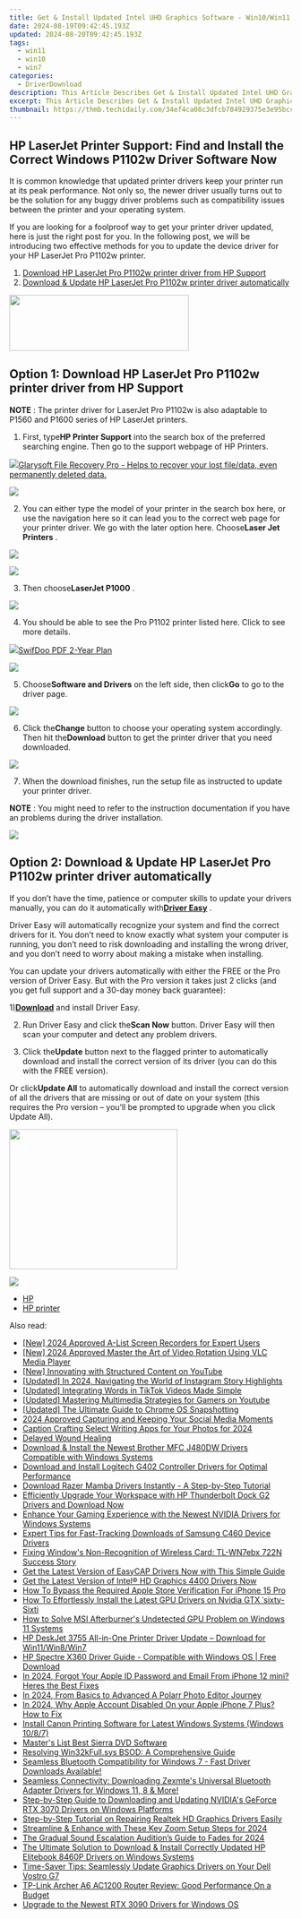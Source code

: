 ```yaml
---
title: Get & Install Updated Intel UHD Graphics Software - Win10/Win11 Support
date: 2024-08-19T09:42:45.193Z
updated: 2024-08-20T09:42:45.193Z
tags:
  - win11
  - win10
  - win7
categories:
  - DriverDownload
description: This Article Describes Get & Install Updated Intel UHD Graphics Software - Win10/Win11 Support
excerpt: This Article Describes Get & Install Updated Intel UHD Graphics Software - Win10/Win11 Support
thumbnail: https://thmb.techidaily.com/34ef4ca08c3dfcb784929375e3e95bcc8f2ba621080c440e931274a3c95d80cc.jpg
---
```


## HP LaserJet Printer Support: Find and Install the Correct Windows P1102w Driver Software Now

It is common knowledge that updated printer drivers keep your printer run at its peak performance. Not only so, the newer driver usually turns out to be the solution for any buggy driver problems such as compatibility issues between the printer and your operating system.

 If you are looking for a foolproof way to get your printer driver updated, here is just the right post for you. In the following post, we will be introducing two effective methods for you to update the device driver for your HP LaserJet Pro P1102w printer.

1. [Download HP LaserJet Pro P1102w printer driver from HP Support](https://tools.techidaily.com/drivereasy/download/)
2. [Download & Update HP LaserJet Pro P1102w printer driver automatically](https://tools.techidaily.com/drivereasy/download/)

<!-- affiliate ads begin -->
<a href="https://godlikehost.sjv.io/c/5597632/1920054/21774" target="_top" id="1920054"><img src="//a.impactradius-go.com/display-ad/21774-1920054" border="0" alt="" width="320" height="100"/></a><img height="0" width="0" src="https://imp.pxf.io/i/5597632/1920054/21774" style="position:absolute;visibility:hidden;" border="0" />
<!-- affiliate ads end -->
## Option 1: Download HP LaserJet Pro P1102w printer driver from HP Support

**NOTE** : The printer driver for LaserJet Pro P1102w is also adaptable to P1560 and P1600 series of HP LaserJet printers.
  
 1) First, type**HP Printer Support** into the search box of the preferred searching engine. Then go to the support webpage of HP Printers.
  
<!-- affiliate ads begin -->
<a href="https://order.glarysoft.com/order/checkout.php?PRODS=35408920&QTY=1&AFFILIATE=108875&CART=1"><img src="https://secure.avangate.com/images/merchant/6734fa703f6633ab896eecbdfad8953a/products/FR-200-1.png" border="0">Glarysoft File Recovery Pro - Helps to recover your lost file/data, even permanently deleted data. </a>
<!-- affiliate ads end -->
![](https://images.drivereasy.com/wp-content/uploads/2017/04/img_58fd96658ae2b.png)

 2) You can either type the model of your printer in the search box here, or use the navigation here so it can lead you to the correct web page for your printer driver. We go with the later option here. Choose**Laser Jet Printers** .
  
<!-- affiliate ads begin -->
<a href="https://store.massmailsoftware.com/order/checkout.php?PRODS=1047974&QTY=1&AFFILIATE=108875&CART=1"><img src="https://secure.avangate.com/images/merchant/dc87c13749315c7217cdc4ac692e704c/banera_for_partners-04_%281%29.jpg" border="0"></a>
<!-- affiliate ads end -->
![](https://images.drivereasy.com/wp-content/uploads/2017/04/img_58fd989eac56d.jpg)
  
 3) Then choose**LaserJet P1000** .
  
![](https://images.drivereasy.com/wp-content/uploads/2017/04/img_58fd98b14cda6.jpg)
  
 4) You should be able to see the Pro P1102 printer listed here. Click to see more details.  
  
<!-- affiliate ads begin -->
<a href="https://purchase.swifdoo.com/order/checkout.php?PRODS=40002580&QTY=1&AFFILIATE=108875&CART=1"><img src="https://secure.avangate.com/images/merchant/8b932759a5a04ddb34bf79e3f9072e4b/products/3_Product%20box%20white-1024x1024.png" border="0">SwifDoo PDF 2-Year Plan</a>
<!-- affiliate ads end -->
![](https://images.drivereasy.com/wp-content/uploads/2017/04/img_58fd98d05d78f.jpg)
  
 5) Choose**Software and Drivers** on the left side, then click**Go** to go to the driver page.

![](https://images.drivereasy.com/wp-content/uploads/2017/04/img_58fd98eed7738.png)
  
 6) Click the**Change** button to choose your operating system accordingly. Then hit the**Download** button to get the printer driver that you need downloaded.
  
![](https://images.drivereasy.com/wp-content/uploads/2017/04/img_58fd9a3f80551.jpg)
  
 7) When the download finishes, run the setup file as instructed to update your printer driver.
  
**NOTE** : You might need to refer to the instruction documentation if you have an problems during the driver installation.

<!-- affiliate ads begin -->
<a href="https://store.massmailsoftware.com/order/checkout.php?PRODS=1095219&QTY=1&AFFILIATE=108875&CART=1"><img src="https://secure.avangate.com/images/merchant/dc87c13749315c7217cdc4ac692e704c/banera_for_partners-20_%281%29.jpg" border="0"></a>
<!-- affiliate ads end -->
## Option 2: Download & Update HP LaserJet Pro P1102w printer driver automatically

 If you don’t have the time, patience or computer skills to update your drivers manually, you can do it automatically with[**Driver Easy**](https://tools.techidaily.com/drivereasy/download/) .

 Driver Easy will automatically recognize your system and find the correct drivers for it. You don’t need to know exactly what system your computer is running, you don’t need to risk downloading and installing the wrong driver, and you don’t need to worry about making a mistake when installing.

 You can update your drivers automatically with either the FREE or the Pro version of Driver Easy. But with the Pro version it takes just 2 clicks (and you get full support and a 30-day money back guarantee):

 1)[**Download**](https://tools.techidaily.com/drivereasy/download/) and install Driver Easy.

 2) Run Driver Easy and click the**Scan Now** button. Driver Easy will then scan your computer and detect any problem drivers.

 3) Click the**Update** button next to the flagged printer to automatically download and install the correct version of its driver (you can do this with the FREE version).

 Or click**Update All** to automatically download and install the correct version of all the drivers that are missing or out of date on your system (this requires the Pro version – you’ll be prompted to upgrade when you click Update All).

<!-- affiliate ads begin -->
<a href="https://bluettius.sjv.io/c/5597632/2027209/17108" target="_top" id="2027209"><img src="//a.impactradius-go.com/display-ad/17108-2027209" border="0" alt="" width="300" height="250"/></a><img height="0" width="0" src="https://imp.pxf.io/i/5597632/2027209/17108" style="position:absolute;visibility:hidden;" border="0" />
<!-- affiliate ads end -->
![](https://images.drivereasy.com/wp-content/uploads/2017/04/img_58fd7369cc2f3.jpg)

* [HP](https://tools.techidaily.com/drivereasy/download/)
* [HP printer](https://tools.techidaily.com/drivereasy/download/)

<ins class="adsbygoogle"
     style="display:block"
     data-ad-format="autorelaxed"
     data-ad-client="ca-pub-7571918770474297"
     data-ad-slot="1223367746"></ins>



<ins class="adsbygoogle"
     style="display:block"
     data-ad-client="ca-pub-7571918770474297"
     data-ad-slot="8358498916"
     data-ad-format="auto"
     data-full-width-responsive="true"></ins>

<span class="atpl-alsoreadstyle">Also read:</span>
<div><ul>
<li><a href="https://visual-screen-recording.techidaily.com/new-2024-approved-a-list-screen-recorders-for-expert-users/"><u>[New] 2024 Approved  A-List Screen Recorders for Expert Users</u></a></li>
<li><a href="https://screen-mirroring-recording.techidaily.com/new-2024-approved-master-the-art-of-video-rotation-using-vlc-media-player/"><u>[New] 2024 Approved  Master the Art of Video Rotation Using VLC Media Player</u></a></li>
<li><a href="https://eaxpv-info.techidaily.com/new-innovating-with-structured-content-on-youtube/"><u>[New] Innovating with Structured Content on YouTube</u></a></li>
<li><a href="https://instagram-clips.techidaily.com/updated-in-2024-navigating-the-world-of-instagram-story-highlights/"><u>[Updated] In 2024, Navigating the World of Instagram Story Highlights</u></a></li>
<li><a href="https://tiktok-clips.techidaily.com/updated-integrating-words-in-tiktok-videos-made-simple/"><u>[Updated] Integrating Words in TikTok Videos Made Simple</u></a></li>
<li><a href="https://facebook-video-share.techidaily.com/updated-mastering-multimedia-strategies-for-gamers-on-youtube/"><u>[Updated] Mastering Multimedia Strategies for Gamers on Youtube</u></a></li>
<li><a href="https://digital-screen-recording.techidaily.com/updated-the-ultimate-guide-to-chrome-os-snapshotting/"><u>[Updated] The Ultimate Guide to Chrome OS Snapshotting</u></a></li>
<li><a href="https://facebook-video-files.techidaily.com/2024-approved-capturing-and-keeping-your-social-media-moments/"><u>2024 Approved  Capturing and Keeping Your Social Media Moments</u></a></li>
<li><a href="https://vp-tips.techidaily.com/caption-crafting-select-writing-apps-for-your-photos-for-2024/"><u>Caption Crafting  Select Writing Apps for Your Photos for 2024</u></a></li>
<li><a href="https://win-dash.techidaily.com/delayed-wound-healing/"><u>Delayed Wound Healing</u></a></li>
<li><a href="https://win-dash.techidaily.com/download-and-install-the-newest-brother-mfc-j480dw-drivers-compatible-with-windows-systems/"><u>Download & Install the Newest Brother MFC J480DW Drivers Compatible with Windows Systems</u></a></li>
<li><a href="https://win-dash.techidaily.com/download-and-install-logitech-g402-controller-drivers-for-optimal-performance/"><u>Download and Install Logitech G402 Controller Drivers for Optimal Performance</u></a></li>
<li><a href="https://win-dash.techidaily.com/download-razer-mamba-drivers-instantly-a-step-by-step-tutorial/"><u>Download Razer Mamba Drivers Instantly - A Step-by-Step Tutorial</u></a></li>
<li><a href="https://win-dash.techidaily.com/efficiently-upgrade-your-workspace-with-hp-thunderbolt-dock-g2-drivers-and-download-now/"><u>Efficiently Upgrade Your Workspace with HP Thunderbolt Dock G2 Drivers and Download Now</u></a></li>
<li><a href="https://win-dash.techidaily.com/enhance-your-gaming-experience-with-the-newest-nvidia-drivers-for-windows-systems/"><u>Enhance Your Gaming Experience with the Newest NVIDIA Drivers for Windows Systems</u></a></li>
<li><a href="https://win-dash.techidaily.com/expert-tips-for-fast-tracking-downloads-of-samsung-c460-device-drivers/"><u>Expert Tips for Fast-Tracking Downloads of Samsung C460 Device Drivers</u></a></li>
<li><a href="https://win-dash.techidaily.com/fixing-windows-non-recognition-of-wireless-card-tl-wn7ebx-722n-success-story/"><u>Fixing Window's Non-Recognition of Wireless Card: TL-WN7ebx 722N Success Story</u></a></li>
<li><a href="https://win-dash.techidaily.com/get-the-latest-version-of-easycap-drivers-now-with-this-simple-guide/"><u>Get the Latest Version of EasyCAP Drivers Now with This Simple Guide</u></a></li>
<li><a href="https://win-dash.techidaily.com/1722977703451-get-the-latest-version-of-intel-hd-graphics-4400-drivers-now/"><u>Get the Latest Version of Intel® HD Graphics 4400 Drivers Now</u></a></li>
<li><a href="https://ios-unlock.techidaily.com/how-to-bypass-the-required-apple-store-verification-for-iphone-15-pro-by-drfone-ios/"><u>How To Bypass the Required Apple Store Verification For iPhone 15 Pro</u></a></li>
<li><a href="https://win-dash.techidaily.com/how-to-effortlessly-install-the-latest-gpu-drivers-on-nvidia-gtx-sixty-sixti/"><u>How To Effortlessly Install the Latest GPU Drivers on Nvidia GTX ˈsixty-Sixti</u></a></li>
<li><a href="https://win-solutions.techidaily.com/how-to-solve-msi-afterburners-undetected-gpu-problem-on-windows-11-systems/"><u>How to Solve MSI Afterburner's Undetected GPU Problem on Windows 11 Systems</u></a></li>
<li><a href="https://win-dash.techidaily.com/hp-deskjet-3755-all-in-one-printer-driver-update-download-for-win11win8win7/"><u>HP DeskJet 3755 All-in-One Printer Driver Update – Download for Win11/Win8/Win7</u></a></li>
<li><a href="https://win-dash.techidaily.com/hp-spectre-x360-driver-guide-compatible-with-windows-os-free-download/"><u>HP Spectre X360 Driver Guide - Compatible with Windows OS | Free Download</u></a></li>
<li><a href="https://apple-account.techidaily.com/in-2024-forgot-your-apple-id-password-and-email-from-iphone-12-mini-heres-the-best-fixes-by-drfone-ios/"><u>In 2024, Forgot Your Apple ID Password and Email From iPhone 12 mini? Heres the Best Fixes</u></a></li>
<li><a href="https://some-techniques.techidaily.com/in-2024-from-basics-to-advanced-a-polarr-photo-editor-journey/"><u>In 2024, From Basics to Advanced  A Polarr Photo Editor Journey</u></a></li>
<li><a href="https://apple-account.techidaily.com/in-2024-why-apple-account-disabled-on-your-apple-iphone-7-plus-how-to-fix-by-drfone-ios/"><u>In 2024, Why Apple Account Disabled On your Apple iPhone 7 Plus? How to Fix</u></a></li>
<li><a href="https://win-dash.techidaily.com/install-canon-printing-software-for-latest-windows-systems-windows-1087/"><u>Install Canon Printing Software for Latest Windows Systems (Windows 10/8/7)</u></a></li>
<li><a href="https://extra-resources.techidaily.com/masters-list-best-sierra-dvd-software/"><u>Master's List  Best Sierra DVD Software</u></a></li>
<li><a href="https://blue-screen-error.techidaily.com/resolving-win32kfullsys-bsod-a-comprehensive-guide/"><u>Resolving Win32kFull.sys BSOD: A Comprehensive Guide</u></a></li>
<li><a href="https://win-dash.techidaily.com/seamless-bluetooth-compatibility-for-windows-7-fast-driver-downloads-available/"><u>Seamless Bluetooth Compatibility for Windows 7 - Fast Driver Downloads Available!</u></a></li>
<li><a href="https://win-dash.techidaily.com/seamless-connectivity-downloading-zexmtes-universal-bluetooth-adapter-drivers-for-windows-11-8-and-more/"><u>Seamless Connectivity: Downloading Zexmte's Universal Bluetooth Adapter Drivers for Windows 11, 8 & More!</u></a></li>
<li><a href="https://win-dash.techidaily.com/step-by-step-guide-to-downloading-and-updating-nvidias-geforce-rtx-3070-drivers-on-windows-platforms/"><u>Step-by-Step Guide to Downloading and Updating NVIDIA's GeForce RTX 3070 Drivers on Windows Platforms</u></a></li>
<li><a href="https://win-dash.techidaily.com/step-by-step-tutorial-on-repairing-realtek-hd-graphics-drivers-easily/"><u>Step-by-Step Tutorial on Repairing Realtek HD Graphics Drivers Easily</u></a></li>
<li><a href="https://some-approaches.techidaily.com/streamline-and-enhance-with-these-key-zoom-setup-steps-for-2024/"><u>Streamline & Enhance with These Key Zoom Setup Steps for 2024</u></a></li>
<li><a href="https://fox-friendly.techidaily.com/the-gradual-sound-escalation-auditions-guide-to-fades-for-2024/"><u>The Gradual Sound Escalation  Audition’s Guide to Fades for 2024</u></a></li>
<li><a href="https://win-dash.techidaily.com/the-ultimate-solution-to-download-and-install-correctly-updated-hp-elitebook-8460p-drivers-on-windows-systems/"><u>The Ultimate Solution to Download & Install Correctly Updated HP Elitebook 8460P Drivers on Windows Systems</u></a></li>
<li><a href="https://win-dash.techidaily.com/time-saver-tips-seamlessly-update-graphics-drivers-on-your-dell-vostro-g7/"><u>Time-Saver Tips: Seamlessly Update Graphics Drivers on Your Dell Vostro G7</u></a></li>
<li><a href="https://buynow-marvelous.techidaily.com/tp-link-archer-a6-ac1200-router-review-good-performance-on-a-budget/"><u>TP-Link Archer A6 AC1200 Router Review: Good Performance On a Budget</u></a></li>
<li><a href="https://win-dash.techidaily.com/upgrade-to-the-newest-rtx-3090-drivers-for-windows-os/"><u>Upgrade to the Newest RTX 3090 Drivers for Windows OS</u></a></li>
</ul></div>
